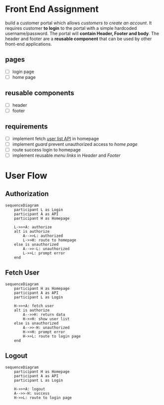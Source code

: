 # Front End Assignment

build a customer portal which allows _customers to create an account_. It requires customer **to login** to the portal with a simple hardcoded username/password. The portal will **contain Header, Footer and body**. The header and footer are a **reusable component** that can be used by other front-end applications.

## pages

- [ ] login page
- [ ] home page

## reusable components

- [ ] header
- [ ] footer

## requirements

- [ ] implement fetch [user list API](https://reqres.in/api-docs/#/) in homepage
- [ ] implement _guard_ prevent unauthorized access to _home page_
- [ ] route success login to homepage
- [ ] implement reusable _menu links_ in _Header_ and _Footer_

# User Flow

## Authorization

```mermaid
sequenceDiagram
    participant L as Login
    participant A as API
    participant H as Homepage
    
    L->>+A: authorize
    alt is authorize
        A-->>L: authorized
        L->>H: route to homepage
    else is unauthorized
        A-->>-L: unauthorized
        L->>L: prompt error
    end
```

## Fetch User

```mermaid
sequenceDiagram
    participant H as Homepage
    participant A as API
    participant L as Login

    H->>+A: fetch user
    alt is authorize
        A-->>H: return data
        H->>H: show user list
    else is unauthorized
        A-->>-H: unauthorized
        H->>H: prompt error
        H->>L: route to login page
    end
```

## Logout

```mermaid
sequenceDiagram
    participant H as Homepage
    participant A as API
    participant L as Login
    
    H->>+A: logout
    A-->>-H: success
    H->>L: route to login page
```

